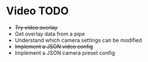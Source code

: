 # Video TODO

- ~~Try video overlay~~
- Get overlay data from a pipe
- Understand which camera settings can be modified
- ~~Implement a JSON video config~~
- Implement a JSON camera preset config